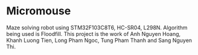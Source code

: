 # Micromouse
Maze solving robot using STM32F103C8T6, HC-SR04, L298N. Algorithm being used is Floodfill.
This project is the work of Anh Nguyen Hoang, Khanh Luong Tien, Long Pham Ngoc, Tung Pham Thanh and Sang Nguyen Thi.



